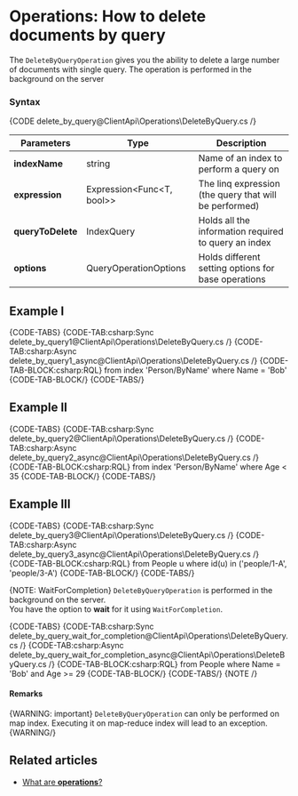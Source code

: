 ﻿# Operations: How to delete documents by query

The `DeleteByQueryOperation` gives you the ability to delete a large number of documents with single query.
The operation is performed in the background on the server 

### Syntax

{CODE delete_by_query@ClientApi\Operations\DeleteByQuery.cs /}

| Parameters | Type | Description |
| ------------- | ------------- | ----- |
| **indexName** | string | Name of an index to perform a query on |
| **expression** | Expression<Func<T, bool>> | The linq expression (the query that will be performed) |
| **queryToDelete** | IndexQuery | Holds all the information required to query an index |
| **options** | QueryOperationOptions | Holds different setting options for base operations |



## Example I
{CODE-TABS}
{CODE-TAB:csharp:Sync delete_by_query1@ClientApi\Operations\DeleteByQuery.cs /}
{CODE-TAB:csharp:Async delete_by_query1_async@ClientApi\Operations\DeleteByQuery.cs /}
{CODE-TAB-BLOCK:csharp:RQL}
from index 'Person/ByName' where Name = 'Bob' 
{CODE-TAB-BLOCK/}
{CODE-TABS/}


## Example II
{CODE-TABS}
{CODE-TAB:csharp:Sync delete_by_query2@ClientApi\Operations\DeleteByQuery.cs /}
{CODE-TAB:csharp:Async delete_by_query2_async@ClientApi\Operations\DeleteByQuery.cs /}
{CODE-TAB-BLOCK:csharp:RQL}
from index 'Person/ByName' where Age < 35
{CODE-TAB-BLOCK/}
{CODE-TABS/}

## Example III
{CODE-TABS}
{CODE-TAB:csharp:Sync delete_by_query3@ClientApi\Operations\DeleteByQuery.cs /}
{CODE-TAB:csharp:Async delete_by_query3_async@ClientApi\Operations\DeleteByQuery.cs /}
{CODE-TAB-BLOCK:csharp:RQL}
from People u where id(u) in ('people/1-A', 'people/3-A')
{CODE-TAB-BLOCK/}
{CODE-TABS/}

{NOTE: WaitForCompletion}
`DeleteByQueryOperation` is performed in the background on the server.    
You have the option to **wait** for it using `WaitForCompletion`.

{CODE-TABS}
{CODE-TAB:csharp:Sync delete_by_query_wait_for_completion@ClientApi\Operations\DeleteByQuery.cs /}
{CODE-TAB:csharp:Async delete_by_query_wait_for_completion_async@ClientApi\Operations\DeleteByQuery.cs /}
{CODE-TAB-BLOCK:csharp:RQL}
from People where Name = 'Bob' and Age >= 29
{CODE-TAB-BLOCK/}
{CODE-TABS/}
{NOTE /}

#### Remarks
{WARNING: important} 
`DeleteByQueryOperation` can only be performed on map index. Executing it on map-reduce index will lead to an exception. 
{WARNING/}


## Related articles

- [What are **operations**?](../what-are-operations?)  
